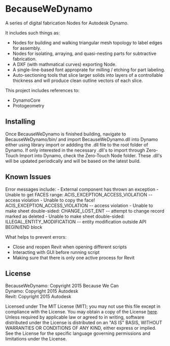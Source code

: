 <h1>BecauseWeDynamo</h1>
A series of digital fabrication Nodes for Autodesk Dynamo.

It includes such things as:
<ul>
<li>Nodes for building and walking triangular mesh topology to label edges for assembly.</li>
<li>Nodes for isolating, arraying, and quasi-nesting parts for subtractive fabrication.</li>
<li>A DXF (with mathmatical curves) exporting Node.</li>
<li>A single-line-based font approprate for milling / etching for part labeling.</li>
<li>Auto-sectioning tools that slice larger solids into layers of a controllable thickness and will produce clean outline vectors of each slice.</li>
</ul>

This project includes references to:
<ul><li>DynamoCore</li>
<li>Protogeometry</li></ul>

<h2>Installing</h2>
<p>Once BecauseWeDynamo is finished building, navigate to BecauseWeDynamo/bin/ and import BecauseWeDynamo.dll into Dynamo either using library import or addding the .dll file to the root folder of Dynamo. If only interested in the necessary .dll's to import through Zero-Touch Import into Dynamo, check the Zero-Touch Node folder. These .dll's will be updated periodically and will be based on the latest build.</p>

<h2>Known Issues</h2>
Error messages include:
- External component has thrown an exception
- Unable to get FACES range: ACIS_EXCEPTION_ACCESS_VIOLATION -- access violation
- Unable to copy the face! ACIS_EXCEPTION_ACCESS_VIOLATION -- access violation
- Unable to make sheet double-sided: CHANGE_LOST_ENT -- attempt to change record marked as deleted
- Unable to make sheet double-sided: ILLEGAL_ENTITY_MODIFICATION -- entity modification outside API BEGIN/END block

What helps to prevent errors:
- Close and reopen Revit when opening different scripts
- Interacting with GUI before running script
- Making sure that there is only one active process for Revit

<h2>License</h2>
BecauseWeDynamo: Copyright 2015 Because We Can
</br>Dynamo: Copyright 2015 Autodesk
</br>Revit: Copyright 2015 Autodesk
<p>Licensed under The MIT License (MIT); you may not use this file except in compliance with the License. You may obtain a copy of the License <a href="https://github.com/BecauseWeCan/BecauseWeDynamo/blob/master/LICENSE.md">here</a>. Unless required by applicable law or agreed to in writing, software distributed under the License is distributed on an "AS IS" BASIS, WITHOUT WARRANTIES OR CONDITIONS OF ANY KIND, either express or implied. See the License for the specific language governing permissions and limitations under the License.
